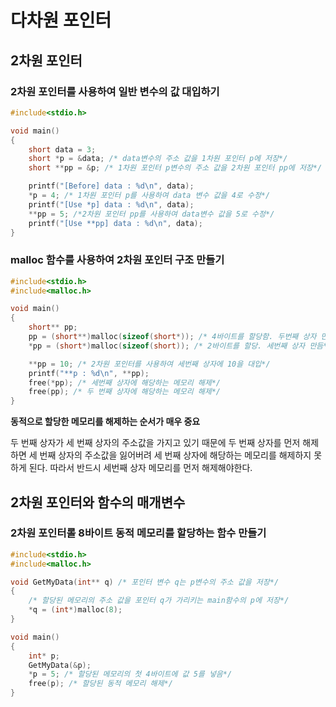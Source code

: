 # 다차원 포인터
## 2차원 포인터
### 2차원 포인터를 사용하여 일반 변수의 값 대입하기
```c
#include<stdio.h>

void main()
{
	short data = 3;
	short *p = &data; /* data변수의 주소 값을 1차원 포인터 p에 저장*/
	short **pp = &p; /* 1차원 포인터 p변수의 주소 값을 2차원 포인터 pp에 저장*/

	printf("[Before] data : %d\n", data);
	*p = 4; /* 1차원 포인터 p를 사용하여 data 변수 값을 4로 수정*/
	printf("[Use *p] data : %d\n", data);
	**pp = 5; /*2차원 포인터 pp를 사용하여 data변수 값을 5로 수정*/
	printf("[Use **pp] data : %d\n", data);
}
```
### malloc 함수를 사용하여 2차원 포인터 구조 만들기
```c
#include<stdio.h>
#include<malloc.h>

void main()
{
	short** pp;
	pp = (short**)malloc(sizeof(short*)); /* 4바이트를 할당함. 두번째 상자 만듬*/
	*pp = (short*)malloc(sizeof(short)); /* 2바이트를 할당. 세번째 상자 만듬*/

	**pp = 10; /* 2차원 포인터를 사용하여 세번째 상자에 10을 대입*/
	printf("**p : %d\n", **pp);
	free(*pp); /* 세번째 상자에 해당하는 메모리 해제*/
	free(pp); /* 두 번째 상자에 해당하는 메모리 해제*/
}
```
**동적으로 할당한 메모리를 해제하는 순서가 매우 중요**       

두 번째 상자가 세 번째 상자의 주소값을 가지고 있기 때문에 두 번째 상자를 먼저 해제하면 세 번째 상자의 주소값을 잃어버려 세 번째 상자에 해당하는 메모리를 해제하지 못하게 된다. 따라서 반드시 세번째 상자 메모리를 먼저 해제해야한다.
## 2차원 포인터와 함수의 매개변수
### 2차원 포인터롤 8바이트 동적 메모리를 할당하는 함수 만들기
```c
#include<stdio.h>
#include<malloc.h>

void GetMyData(int** q) /* 포인터 변수 q는 p변수의 주소 값을 저장*/
{
	/* 할당된 메모리의 주소 값을 포인터 q가 가리키는 main함수의 p에 저장*/
	*q = (int*)malloc(8);
}

void main()
{
	int* p;
	GetMyData(&p);
	*p = 5; /* 할당된 메모리의 첫 4바이트에 값 5를 넣음*/
	free(p); /* 할당된 동적 메모리 해제*/
}
```
